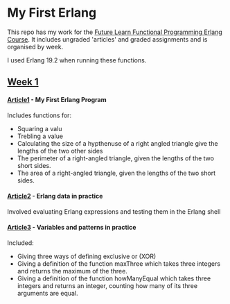 # My First Erlang

This repo has my work for the [Future Learn Functional Programming Erlang Course](https://www.futurelearn.com/courses/functional-programming-erlang).
It includes ungraded 'articles' and graded assignments and is organised by week.

I used Erlang 19.2 when running these functions.

## [Week 1](https://github.com/wordshaker/myfirsterlang/tree/master/Week1)

#### [Article1](https://github.com/wordshaker/myfirsterlang/tree/master/Week1/Article1) - My First Erlang Program

Includes functions for:
* Squaring a valu
* Trebling a value
* Calculating the size of a hypthenuse of a right angled triangle give the lengths of the two other sides
* The perimeter of a right-angled triangle, given the lengths of the two short sides.
* The area of a right-angled triangle, given the lengths of the two short sides.

#### [Article2](https://github.com/wordshaker/myfirsterlang/tree/master/Week1/Article2) - Erlang data in practice

Involved evaluating Erlang expressions and testing them in the Erlang shell

#### [Article3](https://github.com/wordshaker/myfirsterlang/tree/master/Week1/Article3) - Variables and patterns in practice

Included:
* Giving three ways of defining exclusive or (XOR)
* Giving a definition of the function maxThree which takes three integers and returns the maximum of the three.
* Giving a definition of the function howManyEqual which takes three integers and returns an integer, counting how many of its three arguments are equal.
